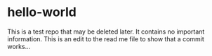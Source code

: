 # hello-world
This is a test repo that may be deleted later. It contains no important information.
This is an edit to the read me file to show that a commit works...
